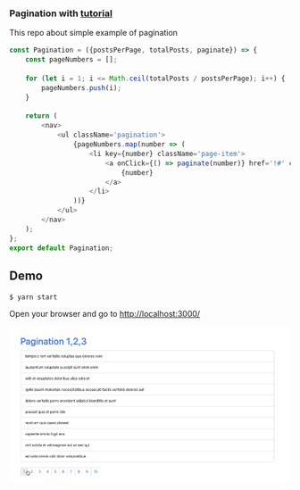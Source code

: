 ### Pagination with [tutorial](https://www.youtube.com/watch?v=IYCa1F-OWmk)

This repo about simple example of pagination

```javascript
const Pagination = ({postsPerPage, totalPosts, paginate}) => {
    const pageNumbers = [];

    for (let i = 1; i <= Math.ceil(totalPosts / postsPerPage); i++) {
        pageNumbers.push(i);
    }

    return (
        <nav>
            <ul className='pagination'>
                {pageNumbers.map(number => (
                    <li key={number} className='page-item'>
                        <a onClick={() => paginate(number)} href='!#' className='page-link'>
                            {number}
                        </a>
                    </li>
                ))}
            </ul>
        </nav>
    );
};
export default Pagination;
```

Demo
----

```console
$ yarn start
```

Open your browser and go to [http://localhost:3000/](http://localhost:3000/)

![Pagination Demo](Pagination.gif)
